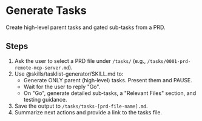 # Generate Tasks
Create high-level parent tasks and gated sub-tasks from a PRD.

## Steps
1. Ask the user to select a PRD file under `/tasks/` (e.g., `/tasks/0001-prd-remote-mcp-server.md`).
2. Use @skills/tasklist-generator/SKILL.md to:
   - Generate ONLY parent (high‑level) tasks. Present them and PAUSE.
   - Wait for the user to reply "Go".
   - On "Go", generate detailed sub‑tasks, a "Relevant Files" section, and testing guidance.
3. Save the output to `/tasks/tasks-[prd-file-name].md`.
4. Summarize next actions and provide a link to the tasks file.
